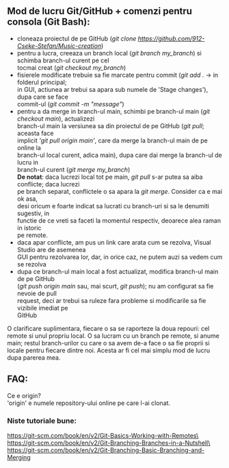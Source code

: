 ## Mod de lucru Git/GitHub + comenzi pentru consola (Git Bash):

- cloneaza proiectul de pe GitHub (*git clone https://github.com/912-Cseke-Stefan/Music-creation*)
- pentru a lucra, creeaza un branch local (*git branch my_branch*) si schimba branch-ul curent pe cel \
         tocmai creat (*git checkout my_branch*)
- fisierele modificate trebuie sa fie marcate pentru commit (*git add .* -> in folderul principal; \
         in GUI, actiunea ar trebui sa apara sub numele de 'Stage changes'), dupa care se face \
         commit-ul (*git commit -m "message"*)
- pentru a da merge in branch-ul main, schimbi pe branch-ul main (*git checkout main*), actualizezi \
         branch-ul main la versiunea sa din proiectul de pe GitHub (*git pull*; aceasta face \
         implicit *'git pull origin main'*, care da merge la branch-ul main de pe online la \
         branch-ul local curent, adica main), dupa care dai merge la branch-ul de lucru in \
         branch-ul curent (*git merge my_branch*) \
    **De notat**: daca lucrezi local tot pe main, *git pull* s-ar putea sa aiba conflicte; daca lucrezi \
            pe branch separat, conflictele o sa apara la *git merge*. Consider ca e mai ok asa, \
            desi oricum e foarte indicat sa lucrati cu branch-uri si sa le denumiti sugestiv, in \
            functie de ce vreti sa faceti la momentul respectiv, deoarece alea raman in istoric \
            pe remote.
- daca apar conflicte, am pus un link care arata cum se rezolva, Visual Studio are de asemenea \
         GUI pentru rezolvarea lor, dar, in orice caz, ne putem auzi sa vedem cum se rezolva
- dupa ce branch-ul main local a fost actualizat, modifica branch-ul main de pe GitHub \
         (*git push origin main* sau, mai scurt, *git push*); nu am configurat sa fie nevoie de pull \
		 request, deci ar trebui sa ruleze fara probleme si modificarile sa fie vizibile imediat pe \
		 GitHub

O clarificare suplimentara, fiecare o sa se raporteze la doua repouri: cel remote si unul propriu 
local. O sa lucram cu un branch pe remote, si anume main; restul branch-urilor cu care o sa avem 
de-a face o sa fie proprii si locale pentru fiecare dintre noi. Acesta ar fi cel mai simplu mod 
de lucru dupa parerea mea.

## FAQ:

Ce e origin? \
'origin' e numele repository-ului online pe care l-ai clonat.

### Niste tutoriale bune:
https://git-scm.com/book/en/v2/Git-Basics-Working-with-Remotes\
https://git-scm.com/book/en/v2/Git-Branching-Branches-in-a-Nutshell\
https://git-scm.com/book/en/v2/Git-Branching-Basic-Branching-and-Merging